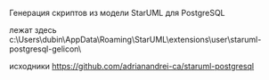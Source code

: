 Генерация скриптов из модели StarUML для PostgreSQL

лежат здесь
c:\Users\dubin\AppData\Roaming\StarUML\extensions\user\staruml-postgresql-gelicon\

исходники
https://github.com/adrianandrei-ca/staruml-postgresql
